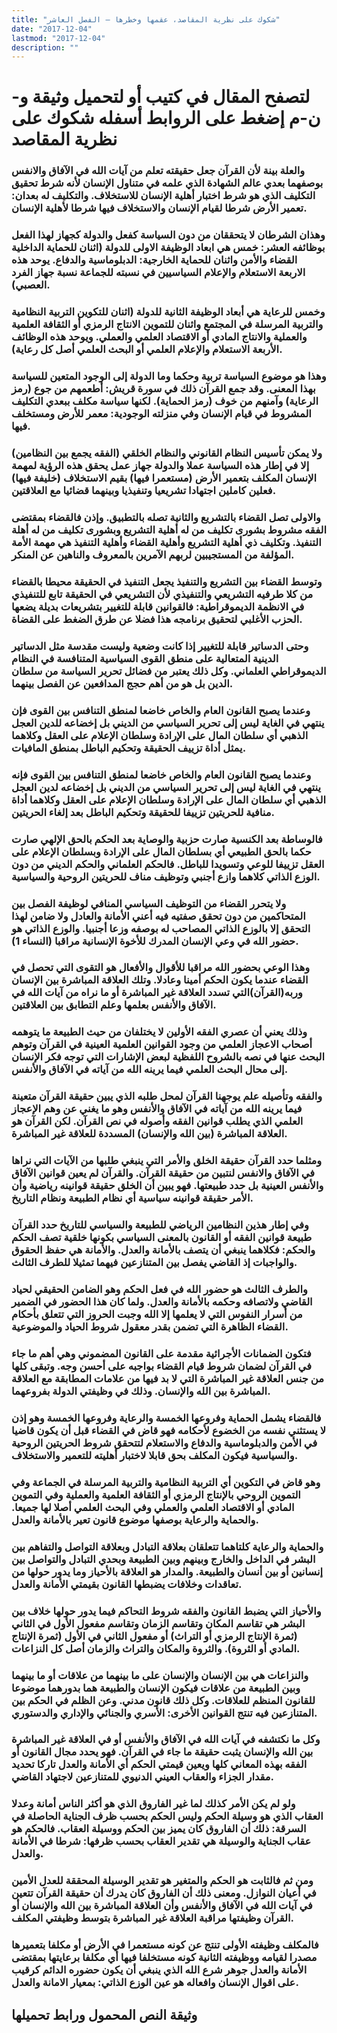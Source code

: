 ```yaml
---
title: "شكوك على نظرية المقاصد، عقمها وخطرها – الفصل العاشر"
date: "2017-12-04"
lastmod: "2017-12-04"
description: ""
---
```

# **لتصفح المقال في كتيب أو لتحميل وثيقة و-ن-م إضغط على الروابط أسفله** **شكوك على نظرية المقاصد**

### والعلة بينة لأن القرآن جعل حقيقته تعلم من آيات الله في الآفاق والانفس بوصفهما بعدي عالم الشهادة الذي علمه في متناول الإنسان لأنه شرط تحقيق التكليف الذي هو شرط اختبار أهلية الإنسان للاستخلاف. والتكليف له بعدان: تعمير الأرض شرطا لقيام الإنسان والاستخلاف فيها شرطا لأهلية الإنسان.

### وهذان الشرطان لا يتحققان من دون السياسة كفعل والدولة كجهاز لهذا الفعل بوظائفه العشر: خمس هي ابعاد الوظيفة الاولى للدولة (اثنان للحماية الداخلية القضاء والأمن واثنان للحماية الخارجية: الدبلوماسية والدفاع. يوحد هذه الاربعة الاستعلام والإعلام السياسيين في نسبته للجماعة نسبة جهاز الفرد العصبي).

### وخمس للرعاية هي أبعاد الوظيفة الثانية للدولة (اثنان للتكوين التربية النظامية والتربية المرسلة في المجتمع واثنان للتموين الانتاج الرمزي أو الثقافة العلمية والعملية والانتاج المادي أو الاقتصاد العلمي والعملي. ويوحد هذه الوظائف الأربعة الاستعلام والإعلام العلمي أو البحث العلمي أصل كل رعاية).

### وهذا هو موضوع السياسة تربية وحكما وما الدولة إلى الوجود المتعين للسياسة بهذا المعنى. وقد جمع القرآن ذلك في سورة قريش: أطعمهم من جوع (رمز الرعاية) وآمنهم من خوف (رمز الحماية). لكنها سياسة مكلف ببعدي التكليف المشروط في قيام الإنسان وفي منزلته الوجودية: معمر للأرض ومستخلف فيها.

### ولا يمكن تأسيس النظام القانوني والنظام الخلقي (الفقه يجمع بين النظامين) إلا في إطار هذه السياسة عملا والدولة جهاز عمل يحقق هذه الرؤية لمهمة الإنسان المكلف بتعمير الأرض (مستعمرا فيها) بقيم الاستخلاف (خليفة فيها) فعلين كاملين اجتهادا تشريعيا وتنفيذيا وبينهما قضائيا مع العلاقتين.

### والاولى تصل القضاء بالتشريع والثانية تصله بالتطبيق. وإذن فالقضاء بمقتضى الفقه مشروط بشورى تكليف من له أهلية التشريع وبشورى تكليف من له أهلة التنفيذ. وتكليف ذي أهلية التشريع وأهلية القضاء وأهلية التنفيذ هي مهمة الأمة المؤلفة من المستجيبين لربهم الآمرين بالمعروف والناهين عن المنكر.

### وتوسط القضاء بين التشريع والتنفيذ يجعل التنفيذ في الحقيقة محيطا بالقضاء من كلا طرفيه التشريعي والتنفيذي لأن التشريعي في الحقيقة تابع للتنفيذي في الانظمة الديموقراطية: فالقوانين قابلة للتغيير بتشريعات بديلة يضعها الحزب الأغلبي لتحقيق برنامجه هذا فضلا عن طرق الضغط على القضاة.

### وحتى الدساتير قابلة للتغيير إذا كانت وضعية وليست مقدسة مثل الدساتير الدينية المتعالية على منطق القوى السياسية المتنافسة في النظام الديموقراطي العلماني. وكل ذلك يعتبر من فضائل تحرير السياسة من سلطان الدين بل هو من أهم حجج المدافعين عن الفصل بينهما.

### وعندما يصبح القانون العام والخاص خاضعا لمنطق التنافس بين القوى فإن ينتهي في الغاية ليس إلى تحرير السياسي من الديني بل إخضاعه للدين العجل الذهبي أي سلطان المال على الإرادة وسلطان الإعلام على العقل وكلاهما يمثل أداة تزييف الحقيقة وتحكيم الباطل بمنطق المافيات.

### وعندما يصبح القانون العام والخاص خاضعا لمنطق التنافس بين القوى فإنه ينتهي في الغاية ليس إلى تحرير السياسي من الديني بل إخضاعه لدين العجل الذهبي أي سلطان المال على الإرادة وسلطان الإعلام على العقل وكلاهما أداة منافية للحريتين تزييفا للحقيقة وتحكيم الباطل بعد إلغاء الحريتين.

### فالوساطة بعد الكنسية صارت حزبية والوصاية بعد الحكم بالحق الإلهي صارت حكما بالحق الطبيعي أي بسلطان المال على الإرادة وبسلطان الإعلام على العقل تزييفا للوعي وتسويدا للباطل. فالحكم العلماني والحكم الديني من دون الوزع الذاتي كلاهما وازع أجنبي وتوظيف مناف للحريتين الروحية والسياسية.

### ولا يتحرر القضاء من التوظيف السياسي المنافي لوظيفة الفصل بين المتحاكمين من دون تحقق صفتيه فيه أعني الأمانة والعادل ولا ضامن لهذا التحقق إلا بالوزع الذاتي المصاحب له بوصفه وزعا أجنبيا. والوزع الذاتي هو حضور الله في وعي الإنسان المدرك للأخوة الإنسانية مراقبا (النساء 1).

### وهذا الوعي بحضور الله مراقبا للأقوال والأفعال هو التقوى التي تحصل في القضاء عندما يكون الحكم أمينا وعادلا. وتلك العلاقة المباشرة بين الإنسان وربه(القرآن)التي تسدد العلاقة غير المباشرة أو ما نراه من آيات الله في الآفاق والأنفس بعلمها وعلم التطابق بين العلاقتين.

### وذلك يعني أن عصري الفقه الأولين لا يختلفان من حيث الطبيعة ما يتوهمه أصحاب الاعجاز العلمي من وجود القوانين العلمية العينية في القرآن وتوهم البحث عنها في نصه بالشروح اللفظية لبعض الإشارات التي توجه فكر الإنسان إلى محال البحث العلمي فيما يرينه الله من آياته في الآفاق والأنفس.

### والفقه وتأصيله علم يوجهنا القرآن لمحل طلبه الذي يبين حقيقة القرآن متعينة فيما يرينه الله من آياته في الآفاق والأنفس وهو ما يغني عن وهم الإعجاز العلمي الذي يطلب قوانين الفقه وأصوله في نص القرآن. لكن القرآن هو العلاقة المباشرة (بين الله والإنسان) المسددة للعلاقة غير المباشرة.

### ومثلما حدد القرآن حقيقة الخلق والأمر التي ينبغي طلبها من الآيات التي نراها في الآفاق والانفس لنتبين من حقيقة القرآن. والقرآن لم يعين قوانين الآفاق والأنفس العينية بل حدد طبيعتها. فهو يبين أن الخلق حقيقة قوانينه رياضية وأن الأمر حقيقة قوانينه سياسية أي نظام الطبيعة ونظام التاريخ.

### وفي إطار هذين النظامين الرياضي للطبيعة والسياسي للتاريخ حدد القرآن طبيعة قوانين الفقه أو القانون بالمعنى السياسي بكونها خلقية تصف الحكم والحكم: فكلاهما ينبغي أن يتصف بالأمانة والعدل. والأمانة هي حفظ الحقوق والواجبات إذ القاضي يفصل بين المتنازعين فيهما تمثيلا للطرف الثالث.

### والطرف الثالث هو حضور الله في فعل الحكم وهو الضامن الحقيقي لحياد القاضي ولاتصافه وحكمه بالأمانة والعدل. ولما كان هذا الحضور في الضمير من أسرار النفوس التي لا يعلمها إلا الله وجبت الحروز التي تتعلق بأحكام القضاء الظاهرة التي تضمن بقدر معقول شروط الحياد والموضوعية.

### فتكون الضمانات الأجرائية مقدمة على القانون المضموني وهي أهم ما جاء في القرآن لضمان شروط قيام القضاء بواجبه على أحسن وجه. وتبقى كلها من جنس العلاقة غير المباشرة التي لا بد فيها من علامات المطابقة مع العلاقة المباشرة بين الله والإنسان. وذلك في وظيفتي الدولة بفروعهما.

### فالقضاء يشمل الحماية وفروعها الخمسة والرعاية وفروعها الخمسة وهو إذن لا يستثني نفسه من الخضوع لأحكامه فهو قاض في القضاء قبل أن يكون قاضيا في الأمن والدبلوماسية والدفاع والاستعلام لتتحقق شروط الحريتين الروحية والسياسية فيكون المكلف بحق قابلا لاختبار أهليته للتعمير والاستخلاف.

### وهو قاض في التكوين أي التربية النظامية والتربية المرسلة في الجماعة وفي التموين الروحي بالإنتاج الرمزي أو الثقافة العلمية والعملية وفي التموين المادي أو الاقتصاد العلمي والعملي وفي البحث العلمي أصلا لها جميعا. والحماية والرعاية بوصفها موضوع قانون تعير بالأمانة والعدل.

### والحماية والرعاية كلتاهما تتعلقان بعلاقة التبادل وبعلاقة التواصل والتفاهم بين البشر في الداخل والخارج وبينهم وبين الطبيعة وبحدي التبادل والتواصل بين إنسانين أو بين أنسان والطبيعة. والمدار هو العلاقة بالأحياز وما يدور حولها من تعاقدات وخلافات يضبطها القانون بقيمتي الأمانة والعدل.

### والأحياز التي يضبط القانون والفقه شروط التحاكم فيما يدور حولها خلاف بين البشر هي تقاسم المكان وتقاسم الزمان وتقاسم مفعول الأول في الثاني (ثمرة الإنتاج الرمزي أو التراث) أو مفعول الثاني في الأول (ثمرة الإنتاج المادي أو الثروة). والثروة والمكان والتراث والزمان أصل كل النزاعات.

### والنزاعات هي بين الإنسان والإنسان على ما بينهما من علاقات أو ما بينهما وبين الطبيعة من علاقات فيكون الإنسان والطبيعة هما بدورهما موضوعا للقانون المنظم للعلاقات. وكل ذلك قانون مدني. وعن الظلم في الحكم بين المتنازعين فيه تنتج القوانين الأخرى: الأسري والجنائي والإداري والدستوري.

### وكل ما نكتشفه في آيات الله في الآفاق والأنفس أو في العلاقة غير المباشرة بين الله والإنسان يثبت حقيقة ما جاء في القرآن. فهو يحدد مجال القانون أو الفقه بهذه المعاني كلها ويعين قيمتي الحكم أي الأمانة والعدل تاركا تحديد مقدار الجزاء والعقاب العيني الدنيوي للمتنازعين لاجتهاد القاضي.

### ولو لم يكن الأمر كذلك لما غير الفاروق الذي هو أكثر الناس أمانة وعدلا العقاب الذي هو وسيلة الحكم وليس الحكم بحسب ظرف الجناية الحاصلة في السرقة: ذلك أن الفاروق كان يميز بين الحكم ووسيلة العقاب. فالحكم هو عقاب الجناية والوسيلة هي تقدير العقاب بحسب ظرفها: شرطا في الأمانة والعدل.

### ومن ثم فالثابت هو الحكم والمتغير هو تقدير الوسيلة المحققة للعدل الأمين في أعيان النوازل. ومعنى ذلك أن الفاروق كان يدرك أن حقيقة القرآن تتعين في آيات الله في الآفاق والأنفس وأن العلاقة المباشرة بين الله والإنسان أو القرآن وظيفتها مراقبة العلاقة غير المباشرة بتوسط وظيفتي المكلف.

### فالمكلف وظيفته الأولى تنتج عن كونه مستعمرا في الأرض أو مكلفا بتعميرها مصدرا لقيامه ووظيفته الثانية كونه مستخلفا فيها أي مكلفا برعايتها بمقتضى الأمانة والعدل جوهر شرع الله الذي ينبغي أن يكون حضوره الدائم كرقيب على اقوال الإنسان وافعاله هو عين الوزع الذاتي: بمعيار الامانة والعدل.

## وثيقة النص المحمول ورابط تحميلها

###